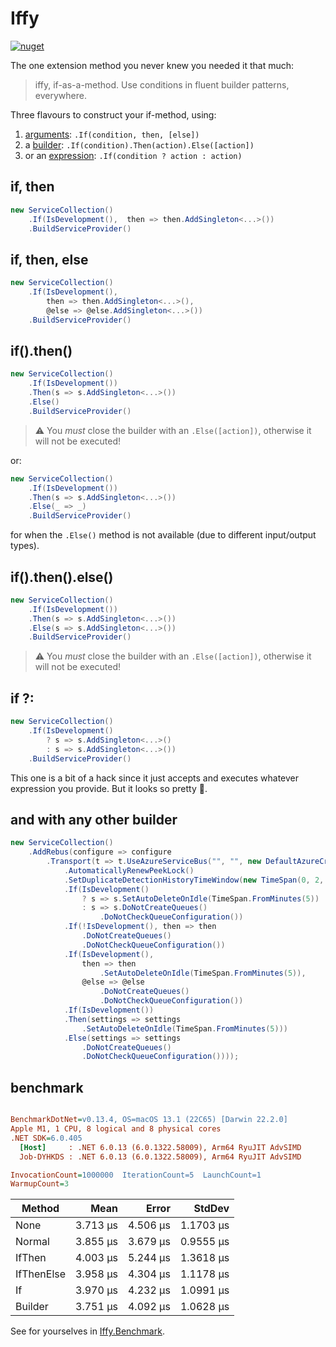 # Iffy

[![nuget](https://img.shields.io/nuget/v/Iffy.svg)](https://www.nuget.org/packages/Iffy/)

The one extension method you never knew you needed it that much: 

> iffy, if-as-a-method.
> Use conditions in fluent builder patterns, everywhere.

Three flavours to construct your if-method, using:

1. [arguments](#if-then): `.If(condition, then, [else])`
2. a [builder](#ifthen): `.If(condition).Then(action).Else([action])`
3. or an [expression](#if): `.If(condition ? action : action)` 

## if, then

```csharp
new ServiceCollection()
    .If(IsDevelopment(),  then => then.AddSingleton<...>())
    .BuildServiceProvider()
```

## if, then, else

```csharp
new ServiceCollection()
    .If(IsDevelopment(),  
        then => then.AddSingleton<...>(), 
        @else => @else.AddSingleton<...>())
    .BuildServiceProvider()
```

## if().then()

```csharp
new ServiceCollection()
    .If(IsDevelopment())
    .Then(s => s.AddSingleton<...>()) 
    .Else()
    .BuildServiceProvider()
```

> ⚠️ You _must_ close the builder with an `.Else([action])`, otherwise it will not be executed!

or:

```csharp
new ServiceCollection()
    .If(IsDevelopment())
    .Then(s => s.AddSingleton<...>()) 
    .Else(_ => _)
    .BuildServiceProvider()
```

for when the `.Else()` method is not available (due to different input/output types).

## if().then().else()

```csharp
new ServiceCollection()
    .If(IsDevelopment())
    .Then(s => s.AddSingleton<...>()) 
    .Else(s => s.AddSingleton<...>())
    .BuildServiceProvider()
```

> ⚠️ You _must_ close the builder with an `.Else([action])`, otherwise it will not be executed!

## if ?:

```csharp
new ServiceCollection()
    .If(IsDevelopment() 
        ? s => s.AddSingleton<...>()
        : s => s.AddSingleton<...>())
    .BuildServiceProvider()
```

This one is a bit of a hack since it just accepts and executes whatever expression you provide. 
But it looks so pretty 🥰.

## and with any other builder

```csharp
new ServiceCollection()
    .AddRebus(configure => configure
        .Transport(t => t.UseAzureServiceBus("", "", new DefaultAzureCredential())
            .AutomaticallyRenewPeekLock()
            .SetDuplicateDetectionHistoryTimeWindow(new TimeSpan(0, 2, 0))
            .If(IsDevelopment()
                ? s => s.SetAutoDeleteOnIdle(TimeSpan.FromMinutes(5))
                : s => s.DoNotCreateQueues()
                    .DoNotCheckQueueConfiguration())
            .If(!IsDevelopment(), then => then
                .DoNotCreateQueues()
                .DoNotCheckQueueConfiguration())
            .If(IsDevelopment(),
                then => then
                    .SetAutoDeleteOnIdle(TimeSpan.FromMinutes(5)),
                @else => @else
                    .DoNotCreateQueues()
                    .DoNotCheckQueueConfiguration())
            .If(IsDevelopment())
            .Then(settings => settings
                .SetAutoDeleteOnIdle(TimeSpan.FromMinutes(5)))
            .Else(settings => settings
                .DoNotCreateQueues()
                .DoNotCheckQueueConfiguration())));
```

## benchmark

``` ini

BenchmarkDotNet=v0.13.4, OS=macOS 13.1 (22C65) [Darwin 22.2.0]
Apple M1, 1 CPU, 8 logical and 8 physical cores
.NET SDK=6.0.405
  [Host]     : .NET 6.0.13 (6.0.1322.58009), Arm64 RyuJIT AdvSIMD
  Job-DYHKDS : .NET 6.0.13 (6.0.1322.58009), Arm64 RyuJIT AdvSIMD

InvocationCount=1000000  IterationCount=5  LaunchCount=1  
WarmupCount=3  

```
|     Method |     Mean |    Error |    StdDev |
|----------- |---------:|---------:|----------:|
|       None | 3.713 μs | 4.506 μs | 1.1703 μs |
|     Normal | 3.855 μs | 3.679 μs | 0.9555 μs |
|     IfThen | 4.003 μs | 5.244 μs | 1.3618 μs |
| IfThenElse | 3.958 μs | 4.304 μs | 1.1178 μs |
|         If | 3.970 μs | 4.232 μs | 1.0991 μs |
|    Builder | 3.751 μs | 4.092 μs | 1.0628 μs |

See for yourselves in [Iffy.Benchmark](Iffy.Benchmark).